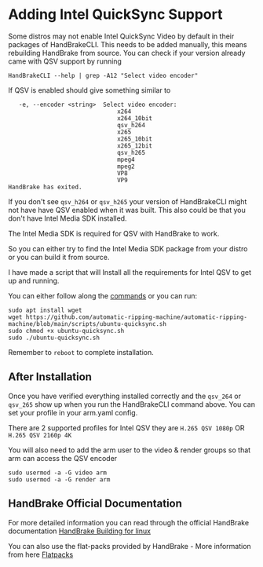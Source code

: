 # Adding Intel QuickSync Support

Some distros may not enable Intel QuickSync Video by default in their packages of HandBrakeCLI. This needs to be added manually, this means rebuilding HandBrake from source.
You can check if your version already came with QSV support by running 

`HandBrakeCLI --help | grep -A12 "Select video encoder"`

If QSV is enabled should give something similar to 

```
   -e, --encoder <string>  Select video encoder:
                               x264
                               x264_10bit
                               qsv_h264
                               x265
                               x265_10bit
                               x265_12bit
                               qsv_h265
                               mpeg4
                               mpeg2
                               VP8
                               VP9
HandBrake has exited.

```

If you don't see `qsv_h264` or `qsv_h265` your version of HandBrakeCLI might not have have QSV enabled when it was built. 
This also could be that you don't have Intel Media SDK installed.

The Intel Media SDK is required for QSV with HandBrake to work.

So you can either try to find the Intel Media SDK package from your distro or you can build it from source.

I have made a script that will Install all the requirements for Intel QSV to get up and running.

You can either follow along the [commands](https://raw.githubusercontent.com/automatic-ripping-machine/automatic-ripping-machine/main/scripts/ubuntu-quicksync.sh) or you can run:

 ```
 sudo apt install wget
 wget https://github.com/automatic-ripping-machine/automatic-ripping-machine/blob/main/scripts/ubuntu-quicksync.sh
 sudo chmod +x ubuntu-quicksync.sh
 sudo ./ubuntu-quicksync.sh
 ```
 Remember to `reboot` to complete installation.


## After Installation
Once you have verified everything installed correctly and the `qsv_264` or `qsv_265` show up when you run the HandBrakeCLI command above. You can set your profile in your arm.yaml config.

There are 2 supported profiles for Intel QSV they are `H.265 QSV 1080p` OR `H.265 QSV 2160p 4K`

You will also need to add the arm user to the video & render groups so that arm can access the QSV encoder
```
sudo usermod -a -G video arm 
sudo usermod -a -G render arm
```
## HandBrake Official Documentation 
For more detailed information you can read through the official HandBrake documentation [HandBrake Building for linux](https://handbrake.fr/docs/en/1.3.0/developer/build-linux.html)

You can also use the flat-packs provided by HandBrake - More information from here [Flatpacks](https://handbrake.fr/docs/en/1.3.0/developer/flatpak-repo.html)